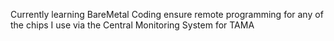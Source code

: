 Currently learning BareMetal Coding ensure remote programming for any of the chips I use via the Central Monitoring System for TAMA
